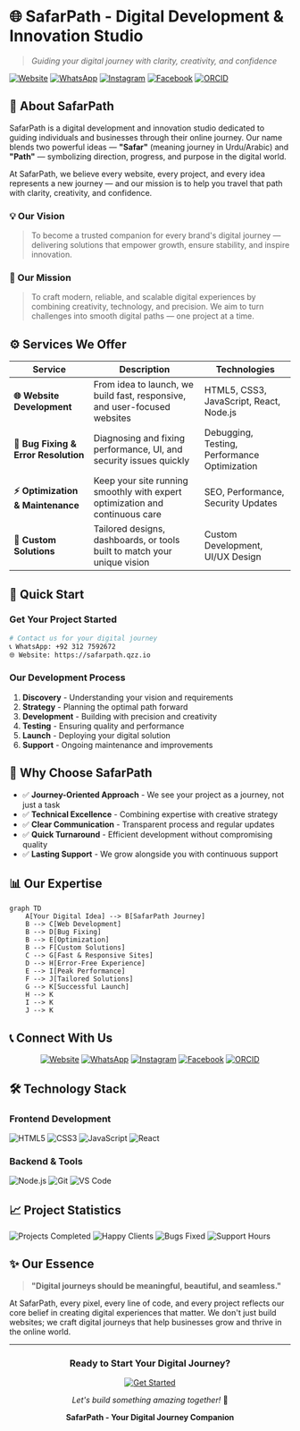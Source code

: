 
# 🌐 SafarPath - Digital Development & Innovation Studio

> *Guiding your digital journey with clarity, creativity, and confidence*

[![Website](https://img.shields.io/badge/Website-safarpath.qzz.io-6C4AB6?style=for-the-badge&logo=google-chrome&logoColor=white)](https://safarpath.qzz.io/)
[![WhatsApp](https://img.shields.io/badge/WhatsApp-03127592672-25D366?style=for-the-badge&logo=whatsapp&logoColor=white)](https://wa.me/923127592672)
[![Instagram](https://img.shields.io/badge/Instagram-@safarpath-E4405F?style=for-the-badge&logo=instagram&logoColor=white)](https://www.instagram.com/safarpath)
[![Facebook](https://img.shields.io/badge/Facebook-SafarPath-1877F2?style=for-the-badge&logo=facebook&logoColor=white)](https://www.facebook.com/SafarPath)
[![ORCID](https://img.shields.io/badge/ORCID-0009--0000--8992--7440-A6CE39?style=for-the-badge&logo=orcid&logoColor=white)](https://orcid.org/0009-0000-8992-7440)



## 🧭 About SafarPath

SafarPath is a digital development and innovation studio dedicated to guiding individuals and businesses through their online journey. Our name blends two powerful ideas — **"Safar"** (meaning journey in Urdu/Arabic) and **"Path"** — symbolizing direction, progress, and purpose in the digital world.

At SafarPath, we believe every website, every project, and every idea represents a new journey — and our mission is to help you travel that path with clarity, creativity, and confidence.

### 💡 Our Vision
> To become a trusted companion for every brand's digital journey — delivering solutions that empower growth, ensure stability, and inspire innovation.

### 🎯 Our Mission
> To craft modern, reliable, and scalable digital experiences by combining creativity, technology, and precision. We aim to turn challenges into smooth digital paths — one project at a time.

## ⚙️ Services We Offer

| Service | Description | Technologies |
|---------|-------------|--------------|
| **🌐 Website Development** | From idea to launch, we build fast, responsive, and user-focused websites | HTML5, CSS3, JavaScript, React, Node.js |
| **🐛 Bug Fixing & Error Resolution** | Diagnosing and fixing performance, UI, and security issues quickly | Debugging, Testing, Performance Optimization |
| **⚡ Optimization & Maintenance** | Keep your site running smoothly with expert optimization and continuous care | SEO, Performance, Security Updates |
| **🎨 Custom Solutions** | Tailored designs, dashboards, or tools built to match your unique vision | Custom Development, UI/UX Design |

## 🚀 Quick Start

### Get Your Project Started
```bash
# Contact us for your digital journey
📞 WhatsApp: +92 312 7592672
🌐 Website: https://safarpath.qzz.io
```

### Our Development Process
1. **Discovery** - Understanding your vision and requirements
2. **Strategy** - Planning the optimal path forward
3. **Development** - Building with precision and creativity
4. **Testing** - Ensuring quality and performance
5. **Launch** - Deploying your digital solution
6. **Support** - Ongoing maintenance and improvements

## 🌟 Why Choose SafarPath

- ✅ **Journey-Oriented Approach** - We see your project as a journey, not just a task
- ✅ **Technical Excellence** - Combining expertise with creative strategy
- ✅ **Clear Communication** - Transparent process and regular updates
- ✅ **Quick Turnaround** - Efficient development without compromising quality
- ✅ **Lasting Support** - We grow alongside you with continuous support

## 📊 Our Expertise

```mermaid
graph TD
    A[Your Digital Idea] --> B[SafarPath Journey]
    B --> C[Web Development]
    B --> D[Bug Fixing]
    B --> E[Optimization]
    B --> F[Custom Solutions]
    C --> G[Fast & Responsive Sites]
    D --> H[Error-Free Experience]
    E --> I[Peak Performance]
    F --> J[Tailored Solutions]
    G --> K[Successful Launch]
    H --> K
    I --> K
    J --> K
```




## 📞 Connect With Us

<div align="center">

[![Website](https://img.shields.io/badge/Visit_Our_Website-safarpath.qzz.io-6C4AB6?style=flat-square&logo=google-chrome&logoColor=white)](https://safarpath.qzz.io/)
[![WhatsApp](https://img.shields.io/badge/Chat_on_WhatsApp-03127592672-25D366?style=flat-square&logo=whatsapp&logoColor=white)](https://wa.me/923127592672)
[![Instagram](https://img.shields.io/badge/Follow_Instagram-@safarpath-E4405F?style=flat-square&logo=instagram&logoColor=white)](https://www.instagram.com/safarpath)
[![Facebook](https://img.shields.io/badge/Like_Facebook-SafarPath-1877F2?style=flat-square&logo=facebook&logoColor=white)](https://www.facebook.com/SafarPath)
[![ORCID](https://img.shields.io/badge/Research_Profile-ORCID-A6CE39?style=flat-square&logo=orcid&logoColor=white)](https://orcid.org/0009-0000-8992-7440)

</div>

## 🛠️ Technology Stack

### Frontend Development
![HTML5](https://img.shields.io/badge/HTML5-E34F26?style=for-the-badge&logo=html5&logoColor=white)
![CSS3](https://img.shields.io/badge/CSS3-1572B6?style=for-the-badge&logo=css3&logoColor=white)
![JavaScript](https://img.shields.io/badge/JavaScript-F7DF1E?style=for-the-badge&logo=javascript&logoColor=black)
![React](https://img.shields.io/badge/React-20232A?style=for-the-badge&logo=react&logoColor=61DAFB)

### Backend & Tools
![Node.js](https://img.shields.io/badge/Node.js-339933?style=for-the-badge&logo=nodedotjs&logoColor=white)
![Git](https://img.shields.io/badge/Git-F05032?style=for-the-badge&logo=git&logoColor=white)
![VS Code](https://img.shields.io/badge/VS_Code-007ACC?style=for-the-badge&logo=visual-studio-code&logoColor=white)

## 📈 Project Statistics

![Projects Completed](https://img.shields.io/badge/Projects_Completed-50+-6C4AB6?style=flat-square)
![Happy Clients](https://img.shields.io/badge/Happy_Clients-45+-3D2C8D?style=flat-square)
![Bugs Fixed](https://img.shields.io/badge/Bugs_Fixed-200+-9D4EDD?style=flat-square)
![Support Hours](https://img.shields.io/badge/Support_Hours-1000+-00D9FF?style=flat-square)

## ✨ Our Essence

> **"Digital journeys should be meaningful, beautiful, and seamless."**

At SafarPath, every pixel, every line of code, and every project reflects our core belief in creating digital experiences that matter. We don't just build websites; we craft digital journeys that help businesses grow and thrive in the online world.

---

<div align="center">

### **Ready to Start Your Digital Journey?**
[![Get Started](https://img.shields.io/badge/Start_Your_Journey-Contact_Us_Today-6C4AB6?style=for-the-badge)](https://wa.me/923127592672)

*Let's build something amazing together!* 🚀

**SafarPath - Your Digital Journey Companion**

</div>
